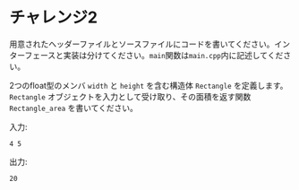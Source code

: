 # チャレンジ2
用意されたヘッダーファイルとソースファイルにコードを書いてください。インターフェースと実装は分けてください。`main`関数は`main.cpp`内に記述してください。

2つのfloat型のメンバ `width` と `height` を含む構造体 `Rectangle` を定義します。`Rectangle` オブジェクトを入力として受け取り、その面積を返す関数 `Rectangle_area` を書いてください。

入力:

```
4 5
```

出力:

```
20
```
